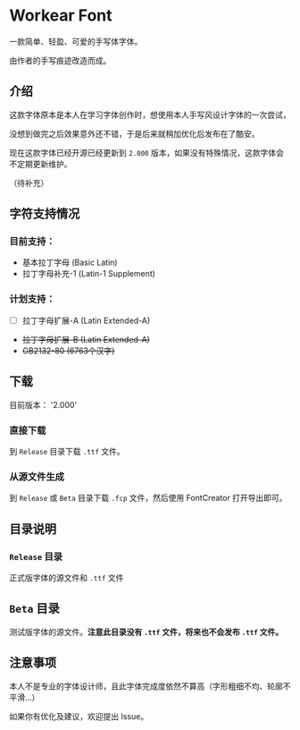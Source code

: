 # Workear Font
一款简单、轻盈、可爱的手写体字体。

由作者的手写痕迹改造而成。

## 介绍
这款字体原本是本人在学习字体创作时，想使用本人手写风设计字体的一次尝试，

没想到做完之后效果意外还不错，于是后来就稍加优化后发布在了酷安。

现在这款字体已经开源已经更新到 `2.000` 版本，如果没有特殊情况，这款字体会不定期更新维护。

（待补充）

## 字符支持情况

### 目前支持：
- 基本拉丁字母 (Basic Latin)
- 拉丁字母补充-1 (Latin-1 Supplement)

### 计划支持：
- [ ] 拉丁字母扩展-A (Latin Extended-A)
- ~~拉丁字母扩展-B (Latin Extended-A)~~
- ~~GB2132-80 (6763个汉字)~~

## 下载
目前版本： '2.000'
### 直接下载
到 `Release` 目录下载 `.ttf` 文件。

### 从源文件生成
到 `Release` 或 `Beta` 目录下载 `.fcp` 文件，然后使用 FontCreator 打开导出即可。


## 目录说明

### `Release` 目录
正式版字体的源文件和 `.ttf` 文件

## `Beta` 目录
测试版字体的源文件。**注意此目录没有 `.ttf` 文件，将来也不会发布 `.ttf` 文件。**

## 注意事项
本人不是专业的字体设计师，且此字体完成度依然不算高（字形粗细不均、轮廓不平滑...）

如果你有优化及建议，欢迎提出 Issue。
